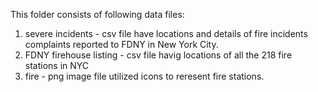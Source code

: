 This folder consists of following data files:
1. severe incidents - csv file have locations and details of fire incidents complaints reported to FDNY in New York City.
2. FDNY firehouse listing - csv file havig locations of all the 218 fire stations in NYC
3. fire - png image file utilized icons to reresent fire stations.
